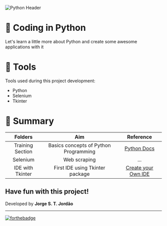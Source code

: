 ![Python Header](https://4.bp.blogspot.com/-8dK0zJ_WpJ0/VtYz5OdXp7I/AAAAAAAAQes/LCcyUzRhCfQ/s1600/banner.jpg)

# 🤖 Coding in Python

Let's learn a little more about Python and create some awesome applications with it

# 📌 Tools

Tools used during this project development: 

- Python
- Selenium
- Tkinter

# 📂 Summary

|      Folders     |                         Aim                          | Reference |
| :----------------: | :---------------------------------------------------: |:----------------:  |
|   Training Section  |  Basics concepts of Python Programming  | [Python Docs](https://www.python.org/doc/) |
|   Selenium  |  Web scraping  | ... |
|    IDE with Tkinter   |    First IDE using Tkinter package   | [Create your Own IDE](https://youtu.be/f1u3me4GYmw?si=4F179Q8r1P3F85Av) |

## Have fun with this project!

Developed by **Jorge S. T. Jordão**

<hr>

[![forthebadge](https://forthebadge.com/images/badges/made-in-python.svg)](https://forthebadge.com)
